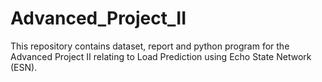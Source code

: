 # Advanced_Project_II
This repository contains dataset, report and python program for the Advanced Project II relating to Load Prediction using Echo State Network (ESN).
